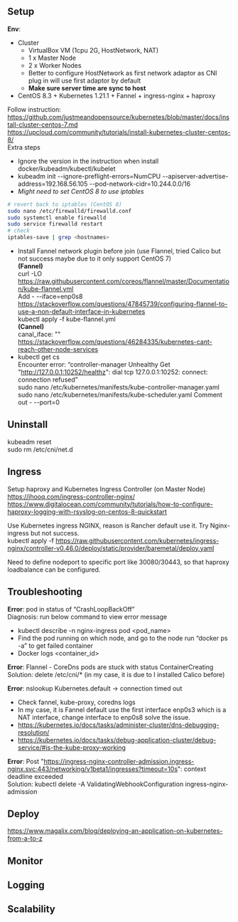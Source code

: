 ## Setup
**Env**:  
- Cluster
  - VirtualBox VM (1cpu 2G, HostNetwork, NAT)
  - 1 x Master Node 
  - 2 x Worker Nodes
  - Better to configure HostNetwork as first network adaptor as CNI plug in will use first adaptor by default
  - **Make sure server time are sync to host**
- CentOS 8.3 + Kubernetes 1.21.1 + Fannel + ingress-nginx + haproxy  

Follow instruction:  
https://github.com/justmeandopensource/kubernetes/blob/master/docs/install-cluster-centos-7.md  
https://upcloud.com/community/tutorials/install-kubernetes-cluster-centos-8/  
Extra steps
-	Ignore the version in the instruction when install docker/kubeadm/kubectl/kubelet
-	kubeadm init --ignore-preflight-errors=NumCPU --apiserver-advertise-address=192.168.56.105 --pod-network-cidr=10.244.0.0/16
-	*Might need to set CentOS 8 to use iptables*  
```sh
# revert back to iptables (CentOS 8)
sudo nano /etc/firewalld/firewalld.conf
sudo systemctl enable firewalld
sudo service firewalld restart
# check
iptables-save | grep <hostnames>
```
-	Install Fannel network plugin before join (use Flannel, tried Calico but not success maybe due to it only support CentOS 7)  
**(Fannel)**  
curl -LO https://raw.githubusercontent.com/coreos/flannel/master/Documentation/kube-flannel.yml  
Add - --iface=enp0s8  
https://stackoverflow.com/questions/47845739/configuring-flannel-to-use-a-non-default-interface-in-kubernetes  
kubectl apply -f kube-flannel.yml  
**(Cannel)**  
canal_iface: ""  
https://stackoverflow.com/questions/46284335/kubernetes-cant-reach-other-node-services  
-	kubectl get cs  
Encounter error: “controller-manager   Unhealthy   Get "http://127.0.0.1:10252/healthz": dial tcp 127.0.0.1:10252: connect: connection refused”  
sudo nano /etc/kubernetes/manifests/kube-controller-manager.yaml  
sudo nano /etc/kubernetes/manifests/kube-scheduler.yaml
Comment out - --port=0  

## Uninstall  
kubeadm reset  
sudo rm /etc/cni/net.d  

## Ingress
Setup haproxy and Kubernetes Ingress Controller (on Master Node)  
https://jhooq.com/ingress-controller-nginx/
https://www.digitalocean.com/community/tutorials/how-to-configure-haproxy-logging-with-rsyslog-on-centos-8-quickstart  

Use Kubernetes ingress NGINX, reason is Rancher default use it. Try Nginx-ingress but not success.  
kubectl apply -f https://raw.githubusercontent.com/kubernetes/ingress-nginx/controller-v0.46.0/deploy/static/provider/baremetal/deploy.yaml  

Need to define nodeport to specific port like 30080/30443, so that haproxy loadbalance can be configured.  

## Troubleshooting
**Error**: pod in status of “CrashLoopBackOff”  
Diagnosis: run below command to view error message  
- kubectl describe -n nginx-ingress pod <pod_name>
- Find the pod running on which node, and go to the node run “docker ps -a” to get failed container
-	Docker logs <container_id>

**Error**: Flannel - CoreDns pods are stuck with status ContainerCreating  
Solution: delete /etc/cni/* (in my case, it is due to I installed Calico before)  

**Error**: nslookup Kubernetes.default -> connection timed out  
- Check fannel, kube-proxy, coredns logs
- In my case, it is Fannel default use the first interface enp0s3 which is a NAT interface, change interface to enp0s8 solve the issue.
- https://kubernetes.io/docs/tasks/administer-cluster/dns-debugging-resolution/
- https://kubernetes.io/docs/tasks/debug-application-cluster/debug-service/#is-the-kube-proxy-working
	
**Error**: Post "https://ingress-nginx-controller-admission.ingress-nginx.svc:443/networking/v1beta1/ingresses?timeout=10s": context deadline exceeded  
Solution:	kubectl delete -A ValidatingWebhookConfiguration ingress-nginx-admission

## Deploy
https://www.magalix.com/blog/deploying-an-application-on-kubernetes-from-a-to-z

## Monitor
## Logging
## Scalability
